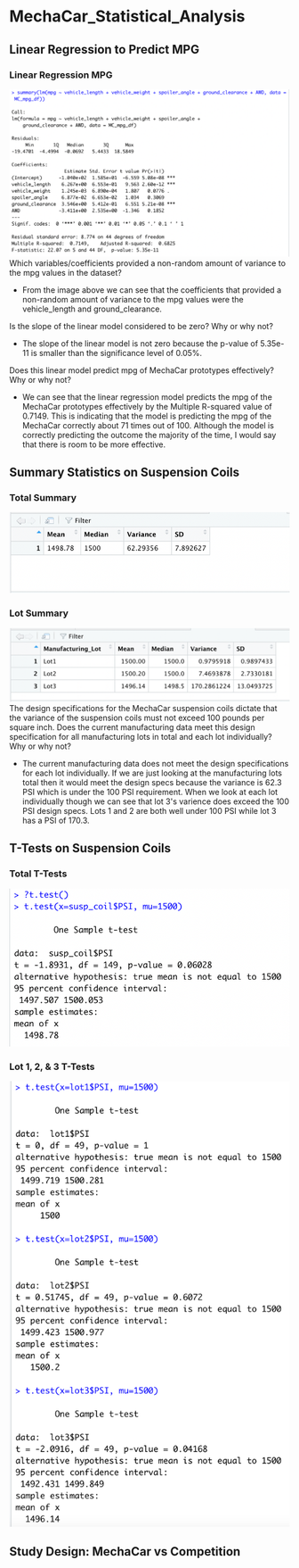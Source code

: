 # MechaCar_Statistical_Analysis

## Linear Regression to Predict MPG
### Linear Regression MPG
![This is an image](https://github.com/MitchHardy/MechaCar_Statistical_Analysis/blob/main/Resources/linear_regression.png) 
Which variables/coefficients provided a non-random amount of variance to the mpg values in the dataset? 
- From the image above we can see that the coefficients that provided a non-random amount of variance to the mpg values were the vehicle_length and ground_clearance.

Is the slope of the linear model considered to be zero? Why or why not?
- The slope of the linear model is not zero because the p-value of 5.35e-11 is smaller than the significance level of 0.05%.

Does this linear model predict mpg of MechaCar prototypes effectively? Why or why not?
- We can see that the linear regression model predicts the mpg of the MechaCar prototypes effectively by the Multiple R-squared value of 0.7149. This is indicating that the model is predicting the mpg of the MechaCar correctly about 71 times out of 100. Although the model is correctly predicting the outcome the majority of the time, I would say that there is room to be more effective. 

## Summary Statistics on Suspension Coils
### Total Summary
![This is an image](https://github.com/MitchHardy/MechaCar_Statistical_Analysis/blob/main/Resources/total_summary.png)

### Lot Summary
![This is an image](https://github.com/MitchHardy/MechaCar_Statistical_Analysis/blob/main/Resources/lot_summary.png)
The design specifications for the MechaCar suspension coils dictate that the variance of the suspension coils must not exceed 100 pounds per square inch. Does the current manufacturing data meet this design specification for all manufacturing lots in total and each lot individually? Why or why not?
- The current manufacturing data does not meet the design specifications for each lot individually. If we are just looking at the manufacturing lots total then it would meet the design specs because the variance is 62.3 PSI which is under the 100 PSI requirement. When we look at each lot individually though we can see that lot 3's varience does exceed the 100 PSI design specs. Lots 1 and 2 are both well under 100 PSI while lot 3 has a PSI of 170.3. 

## T-Tests on Suspension Coils
### Total T-Tests
![This is an image](https://github.com/MitchHardy/MechaCar_Statistical_Analysis/blob/main/Resources/t-test_sample.png)

### Lot 1, 2, & 3 T-Tests
![This is an image](https://github.com/MitchHardy/MechaCar_Statistical_Analysis/blob/main/Resources/t-test_lot123.png)

## Study Design: MechaCar vs Competition

